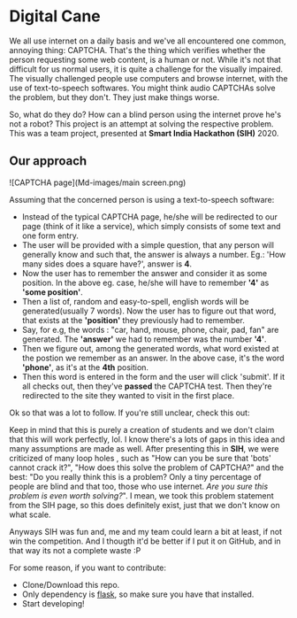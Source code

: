 # Digital Cane

We all use internet on a daily basis and we've all encountered one common, annoying thing: CAPTCHA. 
That's the thing which verifies whether the person requesting some web content, is a human or not. 
While it's not that difficult for us normal users, it is quite a challenge for the visually impaired. 
The visually challenged people use computers and browse internet, with the use of text-to-speech softwares.
You might think audio CAPTCHAs solve the problem, but they don't. They just make things worse.

So, what do they do? How can a blind person using the internet prove he's not a robot? This project is an attempt at solving the respective problem. This was a team project, presented at **Smart India Hackathon (SIH)** 2020.

## Our approach

![CAPTCHA page](Md-images/main screen.png)

Assuming that the concerned person is using a text-to-speech software:

* Instead of the typical CAPTCHA page, he/she will be redirected to our page (think of it like a service), which simply consists of some text and one form entry.
* The user will be provided with a simple question, that any person will generally know and such that, the answer is always a number. Eg.: 'How many sides does a square have?', answer is **4**.
* Now the user has to remember the answer and consider it as some position. In the above eg. case, he/she will have to remember **'4'** as **'some position'**.
* Then a list of, random and easy-to-spell, english words will be generated(usually 7 words). Now the user has to figure out that word, that exists at the **'position'** they previously had to remember.
* Say, for e.g, the words : "car, hand, mouse, phone, chair, pad, fan" are generated. The **'answer'** we had to remember was the number **'4'**. 
* Then we figure out, among the generated words, what word existed at the postion we remember as an answer. In the above case, it's the word **'phone'**, as it's at the **4th** position.
* Then this word is entered in the form and the user will click 'submit'. If it all checks out, then they've **passed** the CAPTCHA test. Then they're redirected to the site they wanted to visit in the first place.

Ok so that was a lot to follow. If you're still unclear, check this out: 

Keep in mind that this is purely a creation of students and we don't claim that this will work perfectly, lol. I know there's a lots of gaps in this idea and many assumptions are made as well. After presenting this in **SIH**, we were criticized of many loop holes , such as "How can you be sure that 'bots' cannot crack it?", 
"How does this solve the problem of CAPTCHA?" and the best: "Do you really think this is a problem? Only a tiny percentage of people are blind and that too, those who use internet. *Are you sure this problem is even worth solving?*". 
I mean, we took this problem statement from the SIH page, so this does definitely exist, just that we don't know on what scale. 

Anyways SIH was fun and, me and my team could learn a bit at least, if not win the competition. And I thougth it'd be better if I put it on GitHub, and in that way its not a complete waste :P 

For some reason, if you want to contribute:
* Clone/Download this repo.
* Only dependency is [flask](https://flask.palletsprojects.com/en/1.1.x/), so make sure you have that installed.
* Start developing! 




